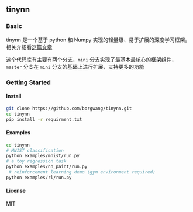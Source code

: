 
## tinynn


### Basic

tinynn 是一个基于 python 和 Numpy 实现的轻量级、易于扩展的深度学习框架。相关介绍看[这篇文章](https://borgwang.github.io/dl/2019/08/18/tinynn.html)

这个代码库有主要有两个分支，`mini` 分支实现了最基本最核心的框架组件，`master` 分支在 `mini` 分支的基础上进行扩展，支持更多的功能

### Getting Started

#### Install

```bash
git clone https://github.com/borgwang/tinynn.git
cd tinynn
pip install -r requirment.txt
```

#### Examples

```bash
cd tinynn
# MNIST classification
python examples/mnist/run.py  
# a toy regression task
python examples/nn_paint/run.py  
 # reinforcement learning demo (gym environment required)
python examples/rl/run.py 
```

#### License

MIT

